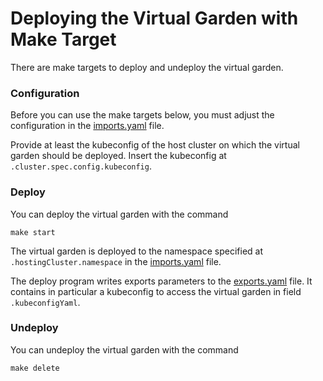 # Deploying the Virtual Garden with Make Target

There are make targets to deploy and undeploy the virtual garden.  

### Configuration

Before you can use the make targets below, you must adjust the configuration in the 
[imports.yaml](../example/imports.yaml) file. 

Provide at least the kubeconfig of the host cluster on which the virtual garden should be deployed. 
Insert the kubeconfig at `.cluster.spec.config.kubeconfig`.

### Deploy

You can deploy the virtual garden with the command

```shell script
make start
```

The virtual garden is deployed to the namespace specified at `.hostingCluster.namespace` in the 
[imports.yaml](../example/imports.yaml) file.

The deploy program writes exports parameters to the [exports.yaml](../example/exports.yaml) file.
It contains in particular a kubeconfig to access the virtual garden in field `.kubeconfigYaml`.

### Undeploy

You can undeploy the virtual garden with the command

```shell script
make delete
```
